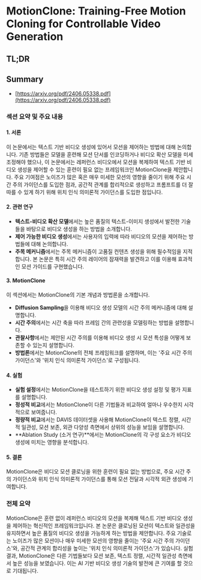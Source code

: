 # MotionClone: Training-Free Motion Cloning for Controllable Video Generation
## TL;DR
## Summary
- [https://arxiv.org/pdf/2406.05338.pdf](https://arxiv.org/pdf/2406.05338.pdf)

### 섹션 요약 및 주요 내용

#### 1. 서론
이 논문에서는 텍스트 기반 비디오 생성에 있어서 모션을 제어하는 방법에 대해 논의합니다. 기존 방법들은 모델을 훈련해 모션 단서를 인코딩하거나 비디오 확산 모델을 미세 조정해야 했으나, 이 논문에서는 레퍼런스 비디오에서 모션을 복제하여 텍스트 기반 비디오 생성을 제어할 수 있는 훈련이 필요 없는 프레임워크인 MotionClone을 제안합니다. 주요 기여점은 노이즈가 많은 혹은 매우 미세한 모션의 영향을 줄이기 위해 주요 시간 주의 가이던스를 도입한 점과, 공간적 관계를 합리적으로 생성하고 프롬프트를 더 잘 따를 수 있게 하기 위해 위치 인식 의미론적 가이던스를 도입한 점입니다.

#### 2. 관련 연구
- **텍스트-비디오 확산 모델**에서는 높은 품질의 텍스트-이미지 생성에서 발전한 기술들을 바탕으로 비디오 생성을 하는 방법을 소개합니다.
- **제어 가능한 비디오 생성**에서는 사용자의 입력에 따라 비디오의 모션을 제어하는 방법들에 대해 논의합니다.
- **주목 메커니즘**에서는 주목 메커니즘이 고품질 컨텐츠 생성을 위해 필수적임을 지적합니다. 본 논문은 특히 시간 주의 레이어의 잠재력을 발견하고 이를 이용해 효과적인 모션 가이드를 구현했습니다.

#### 3. MotionClone
이 섹션에서는 MotionClone의 기본 개념과 방법론을 소개합니다.
- **Diffusion Sampling**을 이용해 비디오 생성 모델의 시간 주의 메커니즘에 대해 설명합니다.
- **시간 주의**에서는 시간 축을 따라 프레임 간의 관련성을 모델링하는 방법을 설명합니다.
- **관찰사항**에서는 제안된 시간 주의를 이용해 비디오 생성 시 모션 특성을 어떻게 보존할 수 있는지 설명합니다.
- **방법론**에서는 MotionClone의 전체 프레임워크를 설명하며, 이는 '주요 시간 주의 가이던스'와 '위치 인식 의미론적 가이던스'로 구성됩니다.

#### 4. 실험
- **실험 설정**에서는 MotionClone을 테스트하기 위한 비디오 생성 설정 및 평가 지표를 설명합니다.
- **정성적 비교**에서는 MotionClone이 다른 기법들과 비교하여 얼마나 우수한지 시각적으로 보여줍니다.
- **정량적 비교**에서는 DAVIS 데이터셋을 사용해 MotionClone이 텍스트 정렬, 시간적 일관성, 모션 보존, 외관 다양성 측면에서 상위의 성능을 보임을 설명합니다.
- **Ablation Study (소거 연구)**에서는 MotionClone의 각 구성 요소가 비디오 생성에 미치는 영향을 분석합니다.

#### 5. 결론
MotionClone은 비디오 모션 클로닝을 위한 훈련이 필요 없는 방법으로, 주요 시간 주의 가이던스와 위치 인식 의미론적 가이던스를 통해 모션 전달과 시각적 외관 생성에 기여합니다.

### 전체 요약
MotionClone은 훈련 없이 레퍼런스 비디오의 모션을 복제해 텍스트 기반 비디오 생성을 제어하는 혁신적인 프레임워크입니다. 본 논문은 클로닝된 모션이 텍스트와 일관성을 유지하면서 높은 품질의 비디오 생성을 가능하게 하는 방법을 제안합니다. 주요 기술로는 노이즈가 많은 모션이나 매우 미세한 모션의 영향을 줄이는 '주요 시간 주의 가이던스'와, 공간적 관계의 합리성을 높이는 '위치 인식 의미론적 가이던스'가 있습니다. 실험 결과, MotionClone은 다른 기법들보다 모션 보존, 텍스트 정렬, 시간적 일관성 측면에서 높은 성능을 보였습니다. 이는 AI 기반 비디오 생성 기술의 발전에 큰 기여를 할 것으로 기대됩니다.
